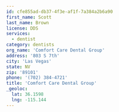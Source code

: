 ```yaml
---
id: cfe855ad-db37-4f3e-af1f-7a384a2b6a90
first_name: Scott
last_name: Brown
license: DDS
services:
  - dentist
category: dentists
org_name: 'Comfort Care Dental Group'
address: '803 S 7th'
city: 'Las Vegas'
state: NV
zip: '89101'
phone: '(702) 384-4721'
title: 'Comfort Care Dental Group'
_geoloc:
  lat: 36.1598
  lng: -115.144
---
```

